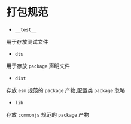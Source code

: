 <!--
 * @Author: 邱狮杰
 * @Date: 2023-02-10 15:06:05
 * @LastEditTime: 2023-02-10 15:12:55
 * @Description: 
 * @FilePath: /memo/docs/packagingSpecification.md
-->

# 打包规范

- `__test__`
  
用于存放测试文件

- `dts`
  
用于存放 `package` 声明文件

- `dist`
  
存放 `esm` 规范的 `package` 产物,配置类 `package` 忽略

- `lib`
  
存放 `commonjs` 规范的 `package` 产物